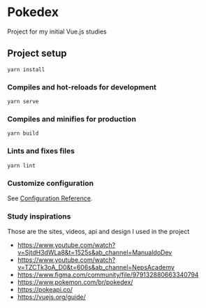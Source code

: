 # Pokedex
Project for my initial Vue.js studies

## Project setup
```
yarn install
```

### Compiles and hot-reloads for development
```
yarn serve
```

### Compiles and minifies for production
```
yarn build
```

### Lints and fixes files
```
yarn lint
```

### Customize configuration
See [Configuration Reference](https://cli.vuejs.org/config/).

### Study inspirations
Those are the sites, videos, api and design I used in the project

- https://www.youtube.com/watch?v=SjtdH3dWLa8&t=1525s&ab_channel=ManualdoDev
- https://www.youtube.com/watch?v=TZCTk3oA_D0&t=606s&ab_channel=NepsAcademy
- https://www.figma.com/community/file/979132880663340794
- https://www.pokemon.com/br/pokedex/
- https://pokeapi.co/
- https://vuejs.org/guide/